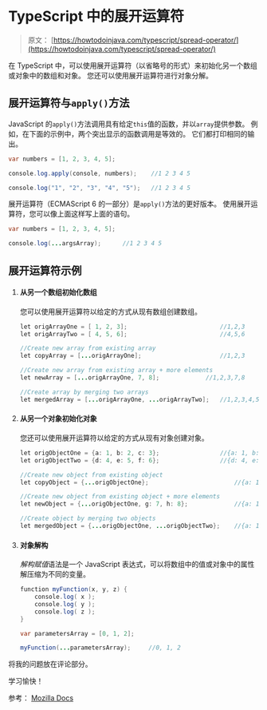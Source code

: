 # TypeScript 中的展开运算符

> 原文： [https://howtodoinjava.com/typescript/spread-operator/](https://howtodoinjava.com/typescript/spread-operator/)

在 TypeScript 中，可以使用展开运算符（以省略号的形式）来初始化另一个数组或对象中的数组和对象。 您还可以使用展开运算符进行对象分解。

## 展开运算符与`apply()`方法

JavaScript 的`apply()`方法调用具有给定`this`值的函数，并以`array`提供参数。 例如，在下面的示例中，两个突出显示的函数调用是等效的。 它们都打印相同的输出。

```java
var numbers = [1, 2, 3, 4, 5];

console.log.apply(console, numbers);	//1 2 3 4 5 

console.log("1", "2", "3", "4", "5");	//1 2 3 4 5 

```

展开运算符（ECMAScript 6 的一部分）是`apply()`方法的更好版本。 使用展开运算符，您可以像上面这样写上面的语句。

```java
var numbers = [1, 2, 3, 4, 5];

console.log(...argsArray);		//1 2 3 4 5 

```

## 展开运算符示例

1.  #### 从另一个数组初始化数组

    您可以使用展开运算符以给定的方式从现有数组创建数组。

    ```java
    let origArrayOne = [ 1, 2, 3]; 							//1,2,3
    let origArrayTwo = [ 4, 5, 6]; 							//4,5,6

    //Create new array from existing array
    let copyArray = [...origArrayOne]; 						//1,2,3

    //Create new array from existing array + more elements
    let newArray = [...origArrayOne, 7, 8];				//1,2,3,7,8 

    //Create array by merging two arrays
    let mergedArray = [...origArrayOne, ...origArrayTwo]; 	//1,2,3,4,5,6

    ```

2.  #### 从另一个对象初始化对象

    您还可以使用展开运算符以给定的方式从现有对象创建对象。

    ```java
    let origObjectOne = {a: 1, b: 2, c: 3}; 				//{a: 1, b: 2, c: 3}
    let origObjectTwo = {d: 4, e: 5, f: 6};					//{d: 4, e: 5, f: 6}

    //Create new object from existing object
    let copyObject = {...origObjectOne}; 						//{a: 1, b: 2, c: 3}

    //Create new object from existing object + more elements
    let newObject = {...origObjectOne, g: 7, h: 8};				//{a: 1, b: 2, c: 3, g: 7, h: 8}

    //Create object by merging two objects
    let mergedObject = {...origObjectOne, ...origObjectTwo}; 	//{a: 1, b: 2, c: 3, d: 4, e: 5, f: 6}

    ```

3.  #### 对象解构

    *解构赋值*语法是一个 JavaScript 表达式，可以将数组中的值或对象中的属性解压缩为不同的变量。

    ```java
    function myFunction(x, y, z) { 
    	console.log( x );
    	console.log( y );
    	console.log( z );
    }

    var parametersArray = [0, 1, 2];

    myFunction(...parametersArray);		//0, 1, 2

    ```

将我的问题放在评论部分。

学习愉快！

参考： [Mozilla Docs](https://developer.mozilla.org/en-US/docs/Web/JavaScript/Reference/Operators/Spread_syntax)